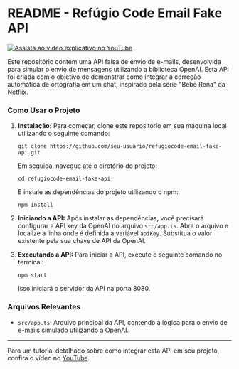 # README - Refúgio Code Email Fake API

[![Assista ao vídeo explicativo no YouTube](https://img.youtube.com/vi/O_n0z51UOes/0.jpg)](https://youtu.be/O_n0z51UOes)

Este repositório contém uma API falsa de envio de e-mails, desenvolvida para simular o envio de mensagens utilizando a biblioteca OpenAI. Esta API foi criada com o objetivo de demonstrar como integrar a correção automática de ortografia em um chat, inspirado pela série "Bebe Rena" da Netflix.

### Como Usar o Projeto

1. **Instalação:**
   Para começar, clone este repositório em sua máquina local utilizando o seguinte comando:

   ```
   git clone https://github.com/seu-usuario/refugiocode-email-fake-api.git
   ```

   Em seguida, navegue até o diretório do projeto:

   ```
   cd refugiocode-email-fake-api
   ```

   E instale as dependências do projeto utilizando o npm:

   ```
   npm install
   ```

2. **Iniciando a API:**
   Após instalar as dependências, você precisará configurar a API key da OpenAI no arquivo `src/app.ts`. Abra o arquivo e localize a linha onde é definida a variável `apiKey`. Substitua o valor existente pela sua chave de API da OpenAI.

3. **Executando a API:**
   Para iniciar a API, execute o seguinte comando no terminal:

   ```
   npm start
   ```

   Isso iniciará o servidor da API na porta 8080.

### Arquivos Relevantes

- `src/app.ts`: Arquivo principal da API, contendo a lógica para o envio de e-mails simulado utilizando a OpenAI.

---

Para um tutorial detalhado sobre como integrar esta API em seu projeto, confira o vídeo no [YouTube](https://youtu.be/O_n0z51UOes).
